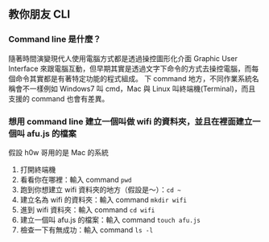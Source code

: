 ## 教你朋友 CLI

### Command line 是什麼？
隨著時間演變現代人使用電腦方式都是透過操控圖形化介面 Graphic User Interface 來跟電腦互動，但早期其實是透過文字下命令的方式去操控電腦，而每個命令其實都是有著特定功能的程式組成。
下 command 地方，不同作業系統名稱會不一樣例如 Windows7 叫 cmd，Mac 與 Linux 叫終端機(Terminal)，而且支援的 command 也會有差異。

### 想用 command line 建立一個叫做 wifi 的資料夾，並且在裡面建立一個叫 afu.js 的檔案
假設 h0w 哥用的是 Mac 的系統
1. 打開終端機
2. 看看你在哪裡：輸入 command `pwd`
3. 跑到你想建立 wifi 資料夾的地方（假設是～）：`cd ~`
4. 建立名為 wifi 的資料夾：輸入 command `mkdir wifi`
5. 進到 wifi 資料夾：輸入 command `cd wifi`
6. 建立一個叫 afu.js 的檔案：輸入 command `touch afu.js`
7. 檢查一下有無成功：輸入 command `ls -l`
